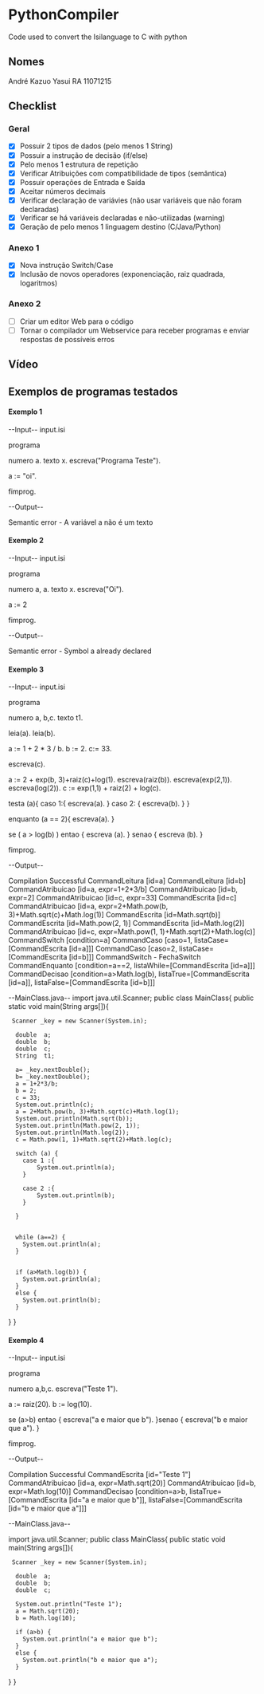 # PythonCompiler
Code used to convert the Isilanguage to C with python

## Nomes
André Kazuo Yasui RA 11071215




## Checklist 

### Geral

- [X] Possuir 2 tipos de dados (pelo menos 1 String) 
- [X] Possuir a instrução de decisão (if/else)	
- [X] Pelo menos 1 estrutura de repetição	
- [X] Verificar Atribuições com compatibilidade de tipos (semântica) 	
- [X] Possuir operações de Entrada e Saída	
- [X] Aceitar números decimais 	
- [X] Verificar declaração de variávies (não usar variáveis que não foram declaradas)	
- [X] Verificar se há variáveis declaradas e não-utilizadas (warning)	
- [X] Geração de pelo menos 1 linguagem destino (C/Java/Python)

 ### Anexo 1

- [X] Nova instrução Switch/Case
- [X] Inclusão de novos operadores (exponenciação, raiz quadrada, logaritmos)

 ### Anexo 2

- [ ] Criar um editor Web para o código
- [ ] Tornar o compilador um Webservice para receber programas e enviar respostas de possíveis erros

## Vídeo

## Exemplos de programas testados

#### Exemplo 1

--Input-- input.isi

programa

numero a.
texto x.
escreva("Programa Teste").

a := "oi".

fimprog.

--Output--

Semantic error - A variável a não é um texto

#### Exemplo 2

--Input-- input.isi

programa

numero a, a.
texto x.
escreva("Oi").

a := 2

fimprog.


--Output--

Semantic error - Symbol a already declared

#### Exemplo 3

--Input-- input.isi

programa

  numero a, b,c.
  texto  t1.

  leia(a).
  leia(b).
    
  
  a := 1 + 2 * 3 / b.
  b := 2.
  c:= 33.

  escreva(c).
  
  a := 2 + exp(b, 3)+raiz(c)+log(1).
  escreva(raiz(b)).
  escreva(exp(2,1)).
  escreva(log(2)).
  c := exp(1,1) + raiz(2) + log(c).
  
  
  testa (a){
  caso 1:{
  	escreva(a).
  	}
  caso 2: {
  	escreva(b).
  }
  }
  
  enquanto (a == 2){
  escreva(a).
  }

  se ( a > log(b) ) entao {
     escreva (a).
  }
  senao {
     escreva (b).
  }
  
  

fimprog.


--Output--

Compilation Successful
CommandLeitura [id=a]
CommandLeitura [id=b]
CommandAtribuicao [id=a, expr=1+2*3/b]
CommandAtribuicao [id=b, expr=2]
CommandAtribuicao [id=c, expr=33]
CommandEscrita [id=c]
CommandAtribuicao [id=a, expr=2+Math.pow(b, 3)+Math.sqrt(c)+Math.log(1)]
CommandEscrita [id=Math.sqrt(b)]
CommandEscrita [id=Math.pow(2, 1)]
CommandEscrita [id=Math.log(2)]
CommandAtribuicao [id=c, expr=Math.pow(1, 1)+Math.sqrt(2)+Math.log(c)]
CommandSwitch [condition=a]
CommandCaso [caso=1, listaCase=[CommandEscrita [id=a]]]
CommandCaso [caso=2, listaCase=[CommandEscrita [id=b]]]
CommandSwitch - FechaSwitch
CommandEnquanto [condition=a==2, listaWhile=[CommandEscrita [id=a]]]
CommandDecisao [condition=a>Math.log(b), listaTrue=[CommandEscrita [id=a]], listaFalse=[CommandEscrita [id=b]]]

--MainClass.java--
import java.util.Scanner;
public class MainClass{ 
  public static void main(String args[]){

     Scanner _key = new Scanner(System.in);

      double  a;
      double  b;
      double  c;
      String  t1;

      a= _key.nextDouble();
      b= _key.nextDouble();
      a = 1+2*3/b;
      b = 2;
      c = 33;
      System.out.println(c);
      a = 2+Math.pow(b, 3)+Math.sqrt(c)+Math.log(1);
      System.out.println(Math.sqrt(b));
      System.out.println(Math.pow(2, 1));
      System.out.println(Math.log(2));
      c = Math.pow(1, 1)+Math.sqrt(2)+Math.log(c);
      
      switch (a) {
      	case 1 :{
			System.out.println(a);
		}

      	case 2 :{
			System.out.println(b);
		}

      }

      
      while (a==2) {
      	System.out.println(a);
      }

      
      if (a>Math.log(b)) {
      	System.out.println(a);
      }
      else {
      	System.out.println(b);
      }


  }
}

#### Exemplo 4

--Input-- input.isi

programa

numero a,b,c.
escreva("Teste 1").

a := raiz(20).
b := log(10).

se (a>b) entao
{
	escreva("a e maior que b").
}senao
{
	escreva("b e maior que a").
}

fimprog.

--Output--

Compilation Successful
CommandEscrita [id="Teste 1"]
CommandAtribuicao [id=a, expr=Math.sqrt(20)]
CommandAtribuicao [id=b, expr=Math.log(10)]
CommandDecisao [condition=a>b, listaTrue=[CommandEscrita [id="a e maior que b"]], listaFalse=[CommandEscrita [id="b e maior que a"]]]

--MainClass.java--

import java.util.Scanner;
public class MainClass{ 
  public static void main(String args[]){

     Scanner _key = new Scanner(System.in);

      double  a;
      double  b;
      double  c;

      System.out.println("Teste 1");
      a = Math.sqrt(20);
      b = Math.log(10);
      
      if (a>b) {
      	System.out.println("a e maior que b");
      }
      else {
      	System.out.println("b e maior que a");
      }


  }
}
